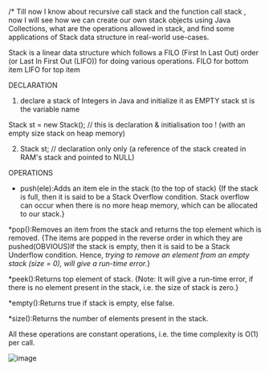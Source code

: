 /* Till now I know about recursive call stack and the function call stack , now I will see how we can 
create our own stack objects using Java Collections, 
what are the operations allowed in stack, 
and find some applications of Stack data structure in real-world use-cases.

Stack is a linear data structure which follows a FILO (First In Last Out) order (or Last In First Out (LIFO)) for doing various operations.
FILO for bottom item
LIFO for top item

DECLARATION

1. declare a stack of Integers in Java and initialize it as EMPTY stack
st is the variable name

Stack<Integer> st = new Stack<Integer>(); // this is declaration & initialisation too ! (with an empty size stack on heap memory)

2. Stack<Integer> st; // declaration only only (a reference of the stack  created in RAM's stack and pointed to NULL)

OPERATIONS

* push(ele):Adds an item ele in the stack (to the top of stack)
{If the stack is full, then it is said to be a Stack Overflow condition. 
Stack overflow can occur when there is no more heap memory, which can be allocated to our stack.}

*pop():Removes an item from the stack and returns the top element which is removed.
{The items are popped in the reverse order in which they are pushed(OBVIOUS)If the stack is empty, then it is said to be a Stack Underflow condition. 
Hence, _trying to remove an element from an empty stack (size = 0), will give a run-time error._}

*peek():Returns top element of stack.
{Note: It will give a run-time error, if there is no element present in the stack, i.e. the size of stack is zero.}

*empty():Returns true if stack is empty, else false.

*size():Returns the number of elements present in the stack.

All these operations are constant operations, i.e. the time complexity is O(1) per call.
  
  ![image](https://user-images.githubusercontent.com/93143005/148396303-6e5b22aa-7147-45a8-8de4-bb30dc42c5a7.png)

